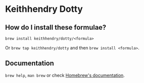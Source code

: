 # Keithhendry Dotty

## How do I install these formulae?

`brew install keithhendry/dotty/<formula>`

Or `brew tap keithhendry/dotty` and then `brew install <formula>`.

## Documentation

`brew help`, `man brew` or check [Homebrew's documentation](https://docs.brew.sh).
